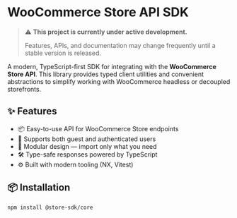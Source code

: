 # WooCommerce Store API SDK

> ⚠️ **This project is currently under active development.**
>
> Features, APIs, and documentation may change frequently until a stable version is released.

A modern, TypeScript-first SDK for integrating with the **WooCommerce Store API**.
This library provides typed client utilities and convenient abstractions to simplify working with WooCommerce headless or decoupled storefronts.

## ✨ Features

- 📦 Easy-to-use API for WooCommerce Store endpoints
- 🔐 Supports both guest and authenticated users
- 🧩 Modular design — import only what you need
- 🛠️ Type-safe responses powered by TypeScript
- ⚙️ Built with modern tooling (NX, Vitest)

## 📦 Installation

```bash
npm install @store-sdk/core
```
